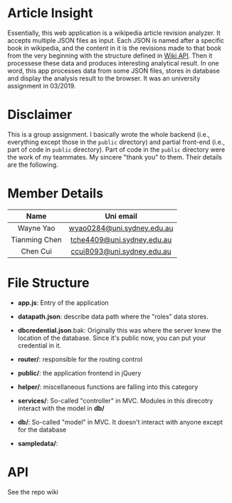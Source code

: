 # Article Insight

Essentially, this web application is a wikipedia article revision analyzer. It accepts multiple JSON files as input. Each JSON is named after a specific book in wikipedia, and the content in it is the revisions made to that book from the very beginning with the structure defined in [Wiki API](https://www.mediawiki.org/wiki/API:Main_page). Then it processese these data and produces interesting analytical result. In one word, this app processes data from some JSON files, stores in database and display the analysis result to the browser. It was an university assignment in 03/2019.

# Disclaimer

This is a group assignment. I basically wrote the whole backend (i.e., everything except those in the `public` directory) and partial front-end (i.e., part of code in `public` directory). Part of code in the `public` directory were the work of my teammates. My sincere "thank you" to them. Their details are the following.

# Member Details

|Name|Uni email|
|:-:|:-:|
Wayne Yao      | wyao0284@uni.sydney.edu.au
Tianming Chen  | tche4409@uni.sydney.edu.au
Chen Cui       | ccui8093@uni.sydney.edu.au

# File Structure

- **app.js**: Entry of the application

- **datapath.json**: describe data path where the "roles" data stores.

- **dbcredential.json**.bak: Originally this was where the server knew the location of the database. Since it's public now, you can put your credential in it.

- **router/**: responsible for the routing control

- **public/**: the application frontend in jQuery

- **helper/**: miscellaneous functions are falling into this category

- **services/**: So-called "controller" in MVC. Modules in this direcotry interact with the model in **db/**

- **db/**: So-called "model" in MVC. It doesn't interact with anyone except for the database

- **sampledata/**: 

# API

See the repo wiki
